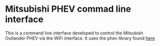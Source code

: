 # Mitsubishi PHEV commad line interface

This is a command line interface developed to control the Mitsubish Outlander PHEV via the WiFi interface.
It uses the phev library found [here](https://github.com/papawattu/phev-core/)

